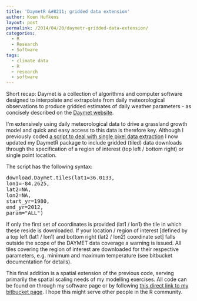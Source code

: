 ```yaml
---
title: 'DaymetR &#8211; gridded data extension'
author: Koen Hufkens
layout: post
permalink: /2014/04/20/daymetr-gridded-data-extension/
categories:
  - R
  - Research
  - Software
tags:
  - climate data
  - R
  - research
  - software
---
```

Short recap: Daymet is a collection of algorithms and computer software designed to interpolate and extrapolate from daily meteorological observations to produce gridded estimates of daily weather parameters - as concisely described on the <a title="Daymet website" href="http://daymet.ornl.gov/" target="_blank">Daymet website</a>.

I'm extensively using daily meteorological data to drive a grassland growth model and quick and easy access to this data is therefore key. Although I previously coded <a href="http://www.khufkens.com/2014/03/18/daymetr-a-daymet-single-pixel-subset-tool-for-r/">a script to deal with single pixel data extraction</a> I now updated my DaymetR package to include gridded (tiled) data downloads through the specification of a region of interest (top left / bottom right) or single point location.

The script has the following syntax:
<pre class="wrap:true lang:default decode:true">download.Daymet.tiles(lat1=36.0133,
lon1=-84.2625,
lat2=NA,
lon2=NA,
start_yr=1980,
end_yr=2012,
param="ALL")</pre>
If only the first set of coordinates is provided (lat1 / lon1) the tile in which these reside is downloaded. If your location / region of interest [defined by a top left (lat1 / lon1) and bottom right (lat2 / lon2) coordinate set] falls outside the scope of the DAYMET data coverage a warning is issued. All tiles covering the region of interest are downloaded for their respective parameters, e.g. minimum and maximum temperature (see bitbucket documentation for details).

This final addition is a spatial extension of the previous code, serving primarily the spatial scaling needs of my modelling exercises. All code can be found on through my software page or by following <a href="https://bitbucket.org/khufkens/daymetr/overview">this direct link to my bitbucket page</a>. I hope this might serve other people in the R community.

&nbsp;
